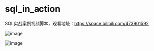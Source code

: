 # sql_in_action
SQL实战案例视频脚本，观看地址：https://space.bilibili.com/473901592

![image](https://user-images.githubusercontent.com/25314296/161361465-f7594876-fc0c-4cb3-a95a-57b5a54b5533.png)


![image](https://user-images.githubusercontent.com/25314296/161361445-b5a22337-bc40-455f-b6cc-87894ac4435a.png)

